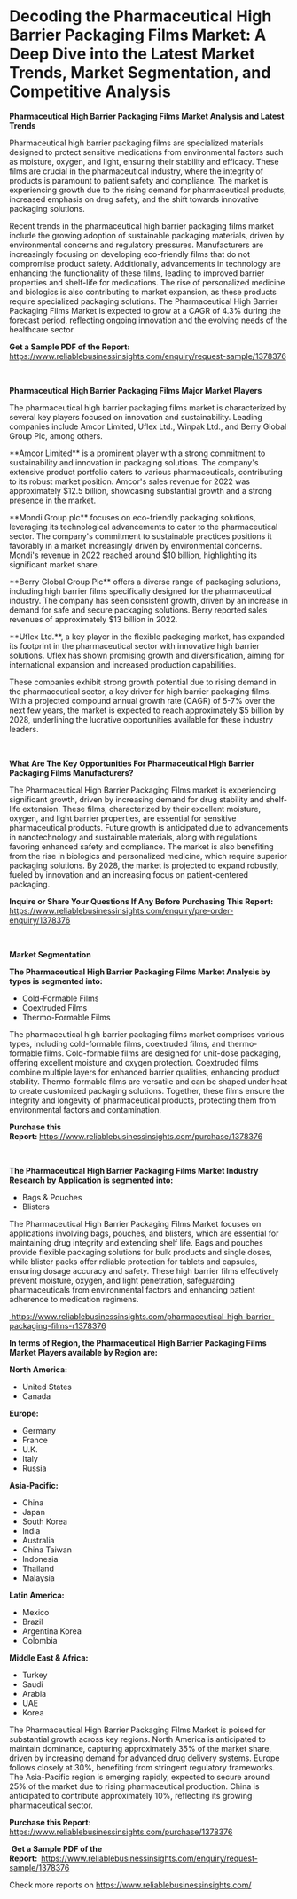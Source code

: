 <p><h1>Decoding the Pharmaceutical High Barrier Packaging Films Market: A Deep Dive into the Latest Market Trends, Market Segmentation, and Competitive Analysis</h1></p><p><strong>Pharmaceutical High Barrier Packaging Films Market Analysis and Latest Trends</strong></p>
<p><p>Pharmaceutical high barrier packaging films are specialized materials designed to protect sensitive medications from environmental factors such as moisture, oxygen, and light, ensuring their stability and efficacy. These films are crucial in the pharmaceutical industry, where the integrity of products is paramount to patient safety and compliance. The market is experiencing growth due to the rising demand for pharmaceutical products, increased emphasis on drug safety, and the shift towards innovative packaging solutions.</p><p>Recent trends in the pharmaceutical high barrier packaging films market include the growing adoption of sustainable packaging materials, driven by environmental concerns and regulatory pressures. Manufacturers are increasingly focusing on developing eco-friendly films that do not compromise product safety. Additionally, advancements in technology are enhancing the functionality of these films, leading to improved barrier properties and shelf-life for medications. The rise of personalized medicine and biologics is also contributing to market expansion, as these products require specialized packaging solutions. The Pharmaceutical High Barrier Packaging Films Market is expected to grow at a CAGR of 4.3% during the forecast period, reflecting ongoing innovation and the evolving needs of the healthcare sector.</p></p>
<p><strong>Get a Sample PDF of the Report:&nbsp;</strong> <a href="https://www.reliablebusinessinsights.com/enquiry/request-sample/1378376?utm_campaign=3076&utm_medium=2&utm_source=Github&utm_content=ia&utm_term=02042025&utm_id=pharmaceutical-high-barrier-packaging-films">https://www.reliablebusinessinsights.com/enquiry/request-sample/1378376</a></p>
<p>&nbsp;</p>
<p><strong>Pharmaceutical High Barrier Packaging Films Major Market Players</strong></p>
<p><p>The pharmaceutical high barrier packaging films market is characterized by several key players focused on innovation and sustainability. Leading companies include Amcor Limited, Uflex Ltd., Winpak Ltd., and Berry Global Group Plc, among others.</p><p>**Amcor Limited** is a prominent player with a strong commitment to sustainability and innovation in packaging solutions. The company's extensive product portfolio caters to various pharmaceuticals, contributing to its robust market position. Amcor's sales revenue for 2022 was approximately $12.5 billion, showcasing substantial growth and a strong presence in the market.</p><p>**Mondi Group plc** focuses on eco-friendly packaging solutions, leveraging its technological advancements to cater to the pharmaceutical sector. The company's commitment to sustainable practices positions it favorably in a market increasingly driven by environmental concerns. Mondi's revenue in 2022 reached around $10 billion, highlighting its significant market share.</p><p>**Berry Global Group Plc** offers a diverse range of packaging solutions, including high barrier films specifically designed for the pharmaceutical industry. The company has seen consistent growth, driven by an increase in demand for safe and secure packaging solutions. Berry reported sales revenues of approximately $13 billion in 2022.</p><p>**Uflex Ltd.**, a key player in the flexible packaging market, has expanded its footprint in the pharmaceutical sector with innovative high barrier solutions. Uflex has shown promising growth and diversification, aiming for international expansion and increased production capabilities.</p><p>These companies exhibit strong growth potential due to rising demand in the pharmaceutical sector, a key driver for high barrier packaging films. With a projected compound annual growth rate (CAGR) of 5-7% over the next few years, the market is expected to reach approximately $5 billion by 2028, underlining the lucrative opportunities available for these industry leaders.</p></p>
<p>&nbsp;</p>
<p><strong>What Are The Key Opportunities For Pharmaceutical High Barrier Packaging Films Manufacturers?</strong></p>
<p><p>The Pharmaceutical High Barrier Packaging Films market is experiencing significant growth, driven by increasing demand for drug stability and shelf-life extension. These films, characterized by their excellent moisture, oxygen, and light barrier properties, are essential for sensitive pharmaceutical products. Future growth is anticipated due to advancements in nanotechnology and sustainable materials, along with regulations favoring enhanced safety and compliance. The market is also benefiting from the rise in biologics and personalized medicine, which require superior packaging solutions. By 2028, the market is projected to expand robustly, fueled by innovation and an increasing focus on patient-centered packaging.</p></p>
<p><strong>Inquire or Share Your Questions If Any Before Purchasing This Report:</strong> <a href="https://www.reliablebusinessinsights.com/enquiry/pre-order-enquiry/1378376?utm_campaign=3076&utm_medium=2&utm_source=Github&utm_content=ia&utm_term=02042025&utm_id=pharmaceutical-high-barrier-packaging-films">https://www.reliablebusinessinsights.com/enquiry/pre-order-enquiry/1378376</a></p>
<p>&nbsp;</p>
<p><strong>Market Segmentation</strong></p>
<p><strong>The Pharmaceutical High Barrier Packaging Films Market Analysis by types is segmented into:</strong></p>
<p><ul><li>Cold-Formable Films</li><li>Coextruded Films</li><li>Thermo-Formable Films</li></ul></p>
<p><p>The pharmaceutical high barrier packaging films market comprises various types, including cold-formable films, coextruded films, and thermo-formable films. Cold-formable films are designed for unit-dose packaging, offering excellent moisture and oxygen protection. Coextruded films combine multiple layers for enhanced barrier qualities, enhancing product stability. Thermo-formable films are versatile and can be shaped under heat to create customized packaging solutions. Together, these films ensure the integrity and longevity of pharmaceutical products, protecting them from environmental factors and contamination.</p></p>
<p><strong>Purchase this Report:&nbsp;</strong><a href="https://www.reliablebusinessinsights.com/purchase/1378376?utm_campaign=3076&utm_medium=2&utm_source=Github&utm_content=ia&utm_term=02042025&utm_id=pharmaceutical-high-barrier-packaging-films">https://www.reliablebusinessinsights.com/purchase/1378376</a></p>
<p>&nbsp;</p>
<p><strong>The Pharmaceutical High Barrier Packaging Films Market Industry Research by Application is segmented into:</strong></p>
<p><ul><li>Bags & Pouches</li><li>Blisters</li></ul></p>
<p><p>The Pharmaceutical High Barrier Packaging Films Market focuses on applications involving bags, pouches, and blisters, which are essential for maintaining drug integrity and extending shelf life. Bags and pouches provide flexible packaging solutions for bulk products and single doses, while blister packs offer reliable protection for tablets and capsules, ensuring dosage accuracy and safety. These high barrier films effectively prevent moisture, oxygen, and light penetration, safeguarding pharmaceuticals from environmental factors and enhancing patient adherence to medication regimens.</p></p>
<p><a href="https://www.reliablebusinessinsights.com/pharmaceutical-high-barrier-packaging-films-r1378376?utm_campaign=3076&utm_medium=2&utm_source=Github&utm_content=ia&utm_term=02042025&utm_id=pharmaceutical-high-barrier-packaging-films">&nbsp;https://www.reliablebusinessinsights.com/pharmaceutical-high-barrier-packaging-films-r1378376</a></p>
<p><strong>In terms of Region, the Pharmaceutical High Barrier Packaging Films Market Players available by Region are:</strong></p>
<p>
    <p> <strong> North America: </strong>
        <ul>
            <li>United States</li>
            <li>Canada</li>
        </ul>
        </p> 
    <p> <strong> Europe: </strong>
        <ul>
            <li>Germany</li>
            <li>France</li>
            <li>U.K.</li>
            <li>Italy</li>
            <li>Russia</li>
        </ul>
        </p> 
    <p> <strong> Asia-Pacific: </strong>
        <ul>
            <li>China</li>
            <li>Japan</li>
            <li>South Korea</li>
            <li>India</li>
            <li>Australia</li>
            <li>China Taiwan</li>
            <li>Indonesia</li>
            <li>Thailand</li>
            <li>Malaysia</li>
        </ul>
        </p> 
    <p> <strong> Latin America: </strong>
        <ul>
            <li>Mexico</li>
            <li>Brazil</li>
            <li>Argentina Korea</li>
            <li>Colombia</li>
        </ul>
        </p> 
    <p> <strong> Middle East & Africa: </strong>
        <ul>
            <li>Turkey</li>
            <li>Saudi</li>
            <li>Arabia</li>
            <li>UAE</li>
            <li>Korea</li>
        </ul>
    </p>
    </p>
<p><p>The Pharmaceutical High Barrier Packaging Films Market is poised for substantial growth across key regions. North America is anticipated to maintain dominance, capturing approximately 35% of the market share, driven by increasing demand for advanced drug delivery systems. Europe follows closely at 30%, benefiting from stringent regulatory frameworks. The Asia-Pacific region is emerging rapidly, expected to secure around 25% of the market due to rising pharmaceutical production. China is anticipated to contribute approximately 10%, reflecting its growing pharmaceutical sector.</p></p>
<p><strong>Purchase this Report: </strong><a href="https://www.reliablebusinessinsights.com/purchase/1378376?utm_campaign=3076&utm_medium=2&utm_source=Github&utm_content=ia&utm_term=02042025&utm_id=pharmaceutical-high-barrier-packaging-films">https://www.reliablebusinessinsights.com/purchase/1378376</a></p>
<p>&nbsp;<strong>Get a Sample PDF of the Report:&nbsp;&nbsp;</strong><a href="https://www.reliablebusinessinsights.com/enquiry/request-sample/1378376?utm_campaign=3076&utm_medium=2&utm_source=Github&utm_content=ia&utm_term=02042025&utm_id=pharmaceutical-high-barrier-packaging-films">https://www.reliablebusinessinsights.com/enquiry/request-sample/1378376</a></p>
<p><strong></strong></p>
<p>Check more reports on <a href="https://www.reliablebusinessinsights.com/?utm_campaign=3076&utm_medium=2&utm_source=Github&utm_content=ia&utm_term=02042025&utm_id=pharmaceutical-high-barrier-packaging-films">https://www.reliablebusinessinsights.com/</a></p>